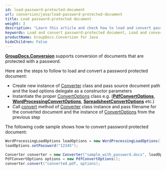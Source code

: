 ```yaml
---
id: load-password-protected-document
url: conversion/java/load-password-protected-document
title: Load password-protected document
weight: 3
description: "Learn this article and check how to load and convert password-protected documents using GroupDocs.Conversion for Java API."
keywords: Load and convert password-protected document, Load and convert protected document, Load and convert document with password
productName: GroupDocs.Conversion for Java
hideChildren: False
---
```

[**GroupDocs.Conversion**](https://products.groupdocs.com/conversion/java) supports conversion of documents that are protected with a password.

Here are the steps to follow to load and convert a password protected document:

*   Create new instance of [Converter](https://reference.groupdocs.com/java/conversion/com.groupdocs.conversion/Converter) class and pass source document path and the load options delegate as a constructor parameters
*   Instantiate the proper [ConvertOptions](https://reference.groupdocs.com/java/conversion/com.groupdocs.conversion.options.convert/ConvertOptions) class e.g. (**[PdfConvertOptions](https://reference.groupdocs.com/java/conversion/com.groupdocs.conversion.options.convert/PdfConvertOptions)**, **[WordProcessingConvertOptions](https://reference.groupdocs.com/java/conversion/com.groupdocs.conversion.options.convert/WordProcessingConvertOptions)**, **[SpreadsheetConvertOptions](https://reference.groupdocs.com/java/conversion/com.groupdocs.conversion.options.convert/SpreadsheetConvertOptions)** etc.)
*   Call [convert](https://reference.groupdocs.com/java/conversion/com.groupdocs.conversion/Converter#convert(java.lang.String,%20com.groupdocs.conversion.options.convert.ConvertOptions)) method of [Converter](https://reference.groupdocs.com/java/conversion/com.groupdocs.conversion/Converter) class instance and pass filename for the converted document and the instance of [ConvertOptions](https://reference.groupdocs.com/java/conversion/com.groupdocs.conversion.options.convert/ConvertOptions) from the previous step

The following code sample shows how to convert password protected document:

```java
WordProcessingLoadOptions loadOptions = new WordProcessingLoadOptions();
loadOptions.setPassword("12345");

Converter converter = new Converter("sample_with_password.docx", loadOptions);
PdfConvertOptions options = new PdfConvertOptions();
converter.convert("converted.pdf, options);
```
